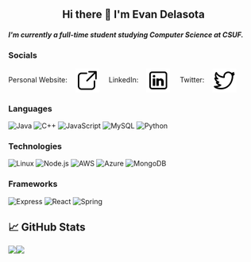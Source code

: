 ## <div align="center">Hi there 👋 I'm Evan Delasota</div>
##### I'm currently a full-time student studying Computer Science at CSUF.
### Socials
Personal Website:  &nbsp; &nbsp;<a href="https://www.evandelasota.com/" target="_blank"><img align="center" src="https://raw.githubusercontent.com/evan-delasota/evan-delasota/main/icons8-external-link-48.png" alt="Personal Website"/></a> &nbsp; &nbsp; LinkedIn:  &nbsp; &nbsp;<a href="https://www.linkedin.com/in/evan-delasota/" target="_blank"><img align="center" src="https://raw.githubusercontent.com/evan-delasota/evan-delasota/main/icons8-linkedin-48.png" alt="LinkedIn"/></a> &nbsp; &nbsp; Twitter:  &nbsp; &nbsp;<a href="https://twitter.com/EDelasota/" target="_blank"><img align="center" src="https://raw.githubusercontent.com/evan-delasota/evan-delasota/main/icons8-twitter-48.png" alt="Twitter"/></a>

### Languages
![Java](https://img.shields.io/badge/-Java-000?&logo=Java&logoColor=007396)
![C++](https://img.shields.io/badge/-C++-000?&logo=c%2b%2b&logoColor=00599C)
![JavaScript](https://img.shields.io/badge/-JavaScript-000?&logo=JavaScript)
![MySQL](https://img.shields.io/badge/-MySQL-000?&logo=MySQL)
![Python](https://img.shields.io/badge/-Python-000?&logo=Python)

### Technologies
![Linux](https://img.shields.io/badge/-Linux-000?&logo=Linux)
![Node.js](https://img.shields.io/badge/-Node.js-000?&logo=node.js)
![AWS](https://img.shields.io/badge/-AWS-000?&logo=Amazon-AWS&logoColor=F90)
![Azure](https://img.shields.io/badge/-Azure-000?&logo=azure-devops)
![MongoDB](https://img.shields.io/badge/-mongodb-000?&logo=mongodb)

### Frameworks
![Express](https://img.shields.io/badge/-Express-000?&logo=Express)
![React](https://img.shields.io/badge/-React-000?&logo=React)
![Spring](https://img.shields.io/badge/-Spring-000?&logo=Spring)


## &#x1f4c8; GitHub Stats
<a href="https://www.evandelasota.com/"><img height="150px" src="https://github-readme-stats.vercel.app/api?username=evan-delasota&hide_border=true&show_icons=true&include_all_commits=true&count_private=true&line_height=21&title_color=ffffff&text_color=c9cacc&icon_color=2bbc8a&bg_color=1d1f21&theme=graywhite" /><img height="150px" src="https://github-readme-stats.vercel.app/api/top-langs/?username=evan-delasota&hide_border=true&layout=compact&langs_count=7&title_color=ffffff&text_color=c9cacc&icon_color=fff&bg_color=1d1f21&theme=graywhite" /></a>
